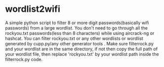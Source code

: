 # wordlist2wifi
A simple python script to filter 8 or more digit passwords(basically wifi passwords) from a large wordlist. You don't need to go through all the rockyou.txt passwords(less than 8 characters) while using aircrack-ng or hashcat. You can filter rockyou.txt or any other wordlists or wordlist generated by cupp.py/any other generator tools .
Make sure filterrock.py and your wordlist are in the same directory, if not then copy the full path of your wordlist file, then replace 'rockyou.txt' by your wordlist path inside the filterrock.py code.
